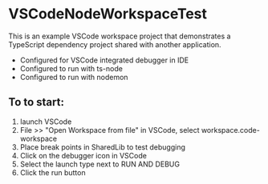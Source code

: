 # VSCodeNodeWorkspaceTest
This is an example VSCode workspace project that demonstrates a TypeScript dependency project shared with another application.

- Configured for VSCode integrated debugger in IDE
- Configured to run with ts-node
- Configured to run with nodemon

## To to start:

1. launch VSCode 
2. File >> "Open Workspace from file" in VSCode, select workspace.code-workspace
3. Place break points in SharedLib to test debugging
4. Click on the debugger icon in VSCode
5. Select the launch type next to RUN AND DEBUG  
6. Click the run button